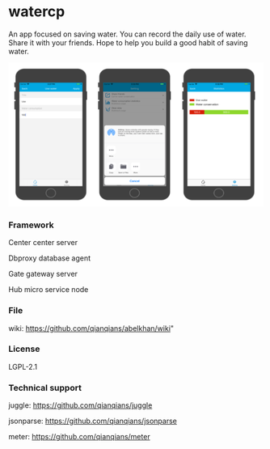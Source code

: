 # watercp

An app focused on saving water.
You can record the daily use of water.
Share it with your friends.
Hope to help you build a good habit of saving water.

![](https://github.com/GilreathJon/watercp/blob/master/preview.png)

### Framework
Center center server

Dbproxy database agent

Gate gateway server

Hub micro service node

### File

wiki: https://github.com/qianqians/abelkhan/wiki"

### License

LGPL-2.1

### Technical support

juggle: https://github.com/qianqians/juggle

jsonparse: https://github.com/qianqians/jsonparse

meter: https://github.com/qianqians/meter
